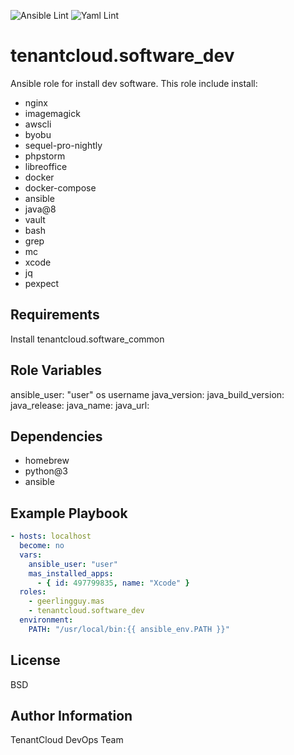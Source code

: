 
![Ansible Lint](https://github.com/tenantcloud/ansible-role-software-dev/workflows/Ansible%20Lint/badge.svg?branch-master)
![Yaml Lint](https://github.com/tenantcloud/ansible-role-software-dev/workflows/Yaml%20Lint/badge.svg?branch-master)

tenantcloud.software_dev
=========

Ansible role for install dev software. This role include install:

  - nginx
  - imagemagick
  - awscli
  - byobu
  - sequel-pro-nightly
  - phpstorm
  - libreoffice
  - docker
  - docker-compose
  - ansible
  - java@8
  - vault
  - bash
  - grep
  - mc
  - xcode
  - jq
  - pexpect

Requirements
------------

Install tenantcloud.software_common

Role Variables
--------------

ansible_user: "user" os username
java_version:
java_build_version:
java_release:
java_name:
java_url:

Dependencies
------------

  - homebrew
  - python@3
  - ansible

Example Playbook
----------------

```yaml
- hosts: localhost
  become: no
  vars:
    ansible_user: "user"
    mas_installed_apps:  
      - { id: 497799835, name: "Xcode" }
  roles:
    - geerlingguy.mas
    - tenantcloud.software_dev
  environment:
    PATH: "/usr/local/bin:{{ ansible_env.PATH }}"
```

License
-------

BSD

Author Information
------------------

TenantCloud DevOps Team
